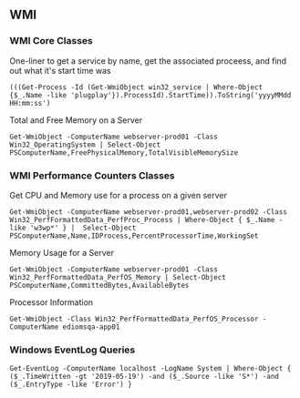 ## WMI

### WMI Core Classes
One-liner to get a service by name, get the associated proceess, and find out what it's start time was

```
(((Get-Process -Id (Get-WmiObject win32_service | Where-Object {$_.Name -like 'plugplay'}).ProcessId).StartTime)).ToString('yyyyMMdd HH:mm:ss')
```

Total and Free Memory on a Server
```
Get-WmiObject -ComputerName webserver-prod01 -Class Win32_OperatingSystem | Select-Object PSComputerName,FreePhysicalMemory,TotalVisibleMemorySize
```
### WMI Performance Counters Classes

Get CPU and Memory use for a process on a given server
```
Get-WmiObject -ComputerName webserver-prod01,webserver-prod02 -Class Win32_PerfFormattedData_PerfProc_Process | Where-Object { $_.Name -like 'w3wp*' } |  Select-Object PSComputerName,Name,IDProcess,PercentProcessorTime,WorkingSet
```

Memory Usage for a Server
```
Get-WmiObject -ComputerName webserver-prod01 -Class Win32_PerfFormattedData_PerfOS_Memory | Select-Object PSComputerName,CommittedBytes,AvailableBytes
```

Processor Information
```
Get-WmiObject -Class Win32_PerfFormattedData_PerfOS_Processor -ComputerName ediomsqa-app01
```

### Windows EventLog Queries
```
Get-EventLog -ComputerName localhost -LogName System | Where-Object { ($_.TimeWritten -gt '2019-05-19') -and ($_.Source -like 'S*') -and ($_.EntryType -like 'Error') }
```
